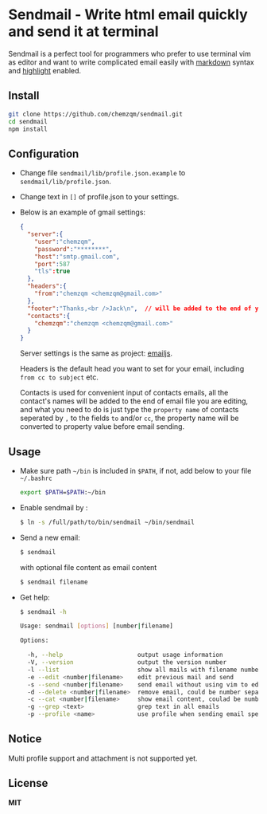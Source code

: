 # Sendmail - Write html email quickly and send it at terminal

  Sendmail is a perfect tool for programmers who prefer to use terminal vim as editor and want to write complicated email easily with [markdown](http://daringfireball.net/projects/markdown/syntax) syntax and [highlight](http://softwaremaniacs.org/soft/highlight/en/) enabled.

## Install
``` bash
git clone https://github.com/chemzqm/sendmail.git
cd sendmail
npm install
```

## Configuration
  
* Change file `sendmail/lib/profile.json.example` to
  `sendmail/lib/profile.json`.
* Change text in `[]` of profile.json to your settings.
* Below is an example of gmail settings:

  ``` json
  {
    "server":{
      "user":"chemzqm", 
      "password":"********", 
      "host":"smtp.gmail.com", 
      "port":587
      "tls":true
    },
    "headers":{
      "from":"chemzqm <chemzqm@gmail.com>"
    },
    "footer":"Thanks,<br />Jack\n",  // will be added to the end of your email
    "contacts":{
      "chemzqm":"chemzqm <chemzqm@gmail.com>"
    }
  }
  ```
  Server settings is the same as project: [emailjs](https://github.com/eleith/emailjs).

  Headers is the default head you want to set for your email, including `from cc to subject` etc.

  Contacts is used for convenient input of contacts emails, all the contact's names will be added to the end of email file you are editing, and what you need to do is just type the `property name` of contacts seperated by `,` to the fields `to` and/or `cc`, the property name will be converted to property value before email sending.

## Usage

* Make sure path `~/bin` is included in `$PATH`, if not, add below to your file `~/.bashrc`

  ``` bash
  export $PATH=$PATH:~/bin
  ```

* Enable sendmail by :

  ``` bash
  $ ln -s /full/path/to/bin/sendmail ~/bin/sendmail
  ```

* Send a new email:

  ``` bash
  $ sendmail
  ```

  with optional file content as email content

  ``` bash
  $ sendmail filename
  ```

* Get help:
  ``` bash
  $ sendmail -h

  Usage: sendmail [options] [number|filename]

  Options:

    -h, --help                     output usage information
    -V, --version                  output the version number
    -l --list                      show all mails with filename number subject
    -e --edit <number|filename>    edit previous mail and send
    -s --send <number|filename>    send email without using vim to edit
    -d --delete <number|filename>  remove email, could be number separated by comma like: 0,1,2
    -c --cat <number|filename>     show email content, coulad be number separated by comma like: 0,1,2
    -g --grep <text>               grep text in all emails
    -p --profile <name>            use profile when sending email specified by name

  ```

## Notice

Multi profile support and attachment is not supported yet.

## License

**MIT**
